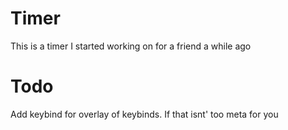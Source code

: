 Timer
===

This is a timer I started working on for a friend a while ago



Todo
===

Add keybind for overlay of keybinds. If that isnt' too meta for you
